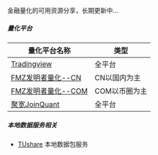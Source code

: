 金融量化的可用资源分享，长期更新中...


##### 量化平台

|量化平台名称   | 类型|
|----- | -----|
|[Tradingview][1] | 全平台|
|[FMZ发明者量化--CN][3]  | CN以国内为主|
|[FMZ发明者量化--COM][4]  | COM以币圈为主|
|[聚宽JoinQuant][5]  |全平台|





##### 本地数据服务相关

- [TUshare][2]  本地数据包服务


[1]: https://www.tradingview.com/
[2]: https://tushare.pro/
[3]: https://www.fmz.cn/
[4]: https://www.fmz.com/
[5]: https://www.joinquant.com/

